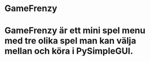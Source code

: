 # GameFrenzy

# GameFrenzy är ett mini spel menu med tre olika spel man kan välja mellan och köra i PySimpleGUI.
